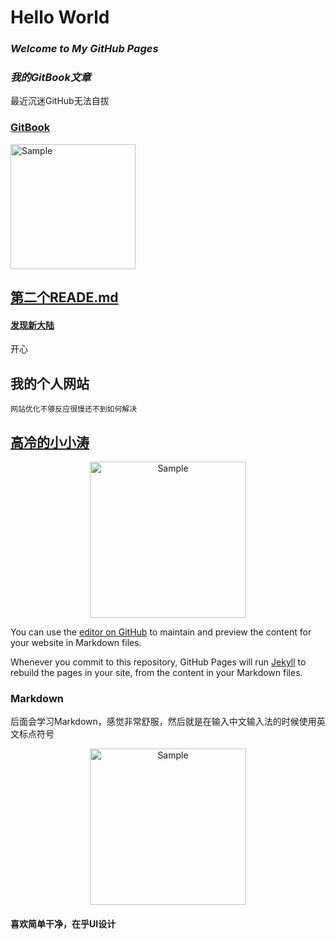 # Hello World

### *Welcome to My GitHub Pages*

### *我的GitBook文章*

最近沉迷GitHub无法自拔

### [GitBook](https://www.wyattsuen.ml/gitbook-test/)
<p align="left">
	<img src="https://upload.cc/i1/2019/08/01/ZTPvSo.png" 
	alt="Sample" width="200" height="200">
	<p align="center">
		<em></em>
	</p>
</p>

## [第二个READE.md](README-1)

#### [发现新大陆](README-2)

开心
    
## 我的个人网站

    网站优化不够反应很慢还不到如何解决

## [高冷的小小涛](https://wyattisaac.github.io/)

<p align="center">
<img src="https://i.imgur.com/UkLzFwL.jpg" 
    alt="Sample"  width="250" height="250">
<p align="center">
</p>


You can use the [editor on GitHub](https://github.com/WyattIsaac/Githubpages/edit/master/README.md) to maintain and preview the content for your website in Markdown files.
    
Whenever you commit to this repository, GitHub Pages will run [Jekyll](https://jekyllrb.com/) to rebuild the pages in your site, from the content in your Markdown files.

### Markdown

后面会学习Markdown，感觉非常舒服，然后就是在输入中文输入法的时候使用英文标点符号

<p align="center">
<img src="http://yanxuan.nosdn.127.net/eb734d1fe239ea8e4f7f8dde4c64fabc.jpg" 
    alt="Sample"  width="250" height="250">
<p align="center">
</p>

#### 喜欢简单干净，在乎UI设计
